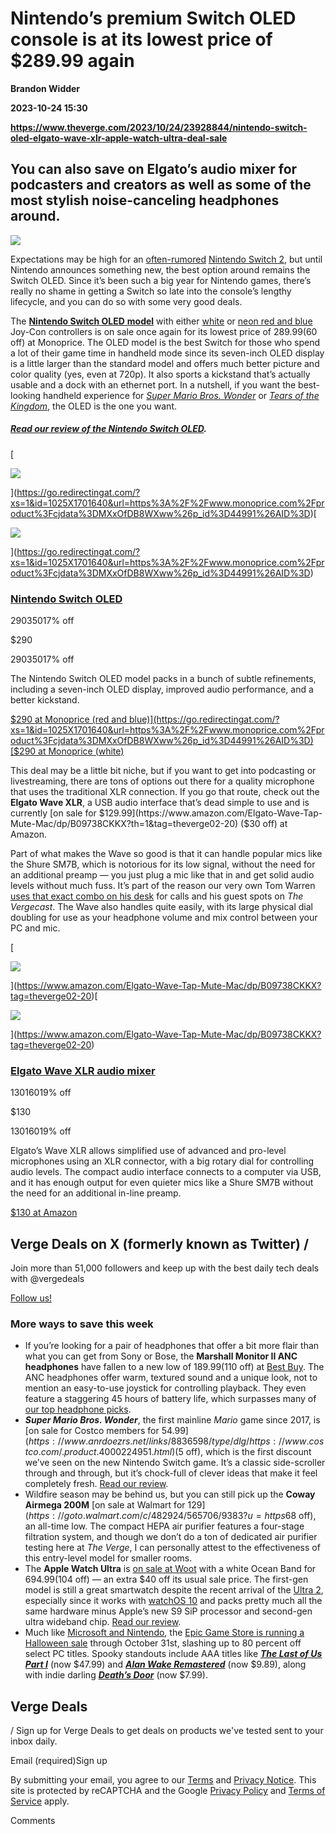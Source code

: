 # Nintendo’s premium Switch OLED console is at its lowest price of $289.99 again
**Brandon Widder**

**2023-10-24 15:30**

**https://www.theverge.com/2023/10/24/23928844/nintendo-switch-oled-elgato-wave-xlr-apple-watch-ultra-deal-sale**

You can also save on Elgato’s audio mixer for podcasters and creators as well as some of the most stylish noise-canceling headphones around.
--------------------------------------------------------------------------------------------------------------------------------------------

![](https://cdn.vox-cdn.com/thumbor/Bh_fnAOghwC07h38qMZExteX6TE=/0x0:2040x1360/1200x628/filters:focal(1020x680:1021x681)/cdn.vox-cdn.com/uploads/chorus_asset/file/22873303/cfaulkner_210921_4751_0003.jpg)

Expectations may be high for an [often-rumored](https://www.theverge.com/2023/9/7/23862676/nintendo-switch-2-developer-demo-gamescom-rumor) [Nintendo Switch 2](https://www.theverge.com/2023/9/18/23878412/nintendo-switch-2-activision-briefing-next-gen-switch), but until Nintendo announces something new, the best option around remains the Switch OLED. Since it’s been such a big year for Nintendo games, there’s really no shame in getting a Switch so late into the console’s lengthy lifecycle, and you can do so with some very good deals.

The [**Nintendo Switch OLED** **model**](https://www.theverge.com/games/22711889/nintendo-switch-oled-review) with either [white](https://go.redirectingat.com/?xs=1&id=1025X1701640&url=https%3A%2F%2Fwww.monoprice.com%2Fproduct%3Fp_id%3D44939) or [neon red and blue](https://go.redirectingat.com/?xs=1&id=1025X1701640&url=https%3A%2F%2Fwww.monoprice.com%2Fproduct%3Fp_id%3D44991) Joy-Con controllers is on sale once again for its lowest price of $289.99 ($60 off) at Monoprice. The OLED model is the best Switch for those who spend a lot of their game time in handheld mode since its seven-inch OLED display is a little larger than the standard model and offers much better picture and color quality (yes, even at 720p). It also sports a kickstand that’s actually usable and a dock with an ethernet port. In a nutshell, if you want the best-looking handheld experience for [_Super Mario Bros. Wonder_](https://www.theverge.com/23920647/super-mario-bros-wonder-review-nintendo-switch) or [_Tears of the Kingdom_](https://www.theverge.com/23718926/zelda-tears-of-the-kingdom-review-nintendo-switch), the OLED is the one you want.

##### [Read our review of the Nintendo Switch OLED](https://www.theverge.com/games/22711889/nintendo-switch-oled-review).

[![](data:image/gif;base64,R0lGODlhAQABAIAAAAAAAP///yH5BAEAAAAALAAAAAABAAEAAAIBRAA7)

![](https://duet-cdn.vox-cdn.com/thumbor/0x0:1302x1302/2400x2400/filters:focal(651x651:652x652):format(webp)/cdn.vox-cdn.com/uploads/chorus_asset/file/24925923/Nintendo_Switch_OLED_Model_Blue_and_Red_Joy_Cons_2.jpg)

](https://go.redirectingat.com/?xs=1&id=1025X1701640&url=https%3A%2F%2Fwww.monoprice.com%2Fproduct%3Fcjdata%3DMXxOfDB8WXww%26p_id%3D44991%26AID%3D)[![](data:image/gif;base64,R0lGODlhAQABAIAAAAAAAP///yH5BAEAAAAALAAAAAABAAEAAAIBRAA7)

![](https://duet-cdn.vox-cdn.com/thumbor/0x0:1302x1302/2400x1600/filters:focal(651x651:652x652):format(webp)/cdn.vox-cdn.com/uploads/chorus_asset/file/24925923/Nintendo_Switch_OLED_Model_Blue_and_Red_Joy_Cons_2.jpg)

](https://go.redirectingat.com/?xs=1&id=1025X1701640&url=https%3A%2F%2Fwww.monoprice.com%2Fproduct%3Fcjdata%3DMXxOfDB8WXww%26p_id%3D44991%26AID%3D)

### [Nintendo Switch OLED](https://go.redirectingat.com/?xs=1&id=1025X1701640&url=https%3A%2F%2Fwww.monoprice.com%2Fproduct%3Fcjdata%3DMXxOfDB8WXww%26p_id%3D44991%26AID%3D)

$290$35017% off

$290

$290$35017% off

The Nintendo Switch OLED model packs in a bunch of subtle refinements, including a seven-inch OLED display, improved audio performance, and a better kickstand.

[$290 at Monoprice (red and blue)](https://go.redirectingat.com/?xs=1&id=1025X1701640&url=https%3A%2F%2Fwww.monoprice.com%2Fproduct%3Fcjdata%3DMXxOfDB8WXww%26p_id%3D44991%26AID%3D)[$290 at Monoprice (white)](https://go.redirectingat.com/?xs=1&id=1025X1701640&url=https%3A%2F%2Fwww.monoprice.com%2Fproduct%3Fp_id%3D44939)

This deal may be a little bit niche, but if you want to get into podcasting or livestreaming, there are tons of options out there for a quality microphone that uses the traditional XLR connection. If you go that route, check out the **Elgato Wave XLR**, a USB audio interface that’s dead simple to use and is currently [on sale for $129.99](https://www.amazon.com/Elgato-Wave-Tap-Mute-Mac/dp/B09738CKKX?th=1&tag=theverge02-20) ($30 off) at Amazon.

Part of what makes the Wave so good is that it can handle popular mics like the Shure SM7B, which is notorious for its low signal, without the need for an additional preamp — you just plug a mic like that in and get solid audio levels without much fuss. It’s part of the reason our very own Tom Warren [uses that exact combo on his desk](https://www.theverge.com/23553867/wfh-work-from-home-desk-chair-display) for calls and his guest spots on _The Vergecast_. The Wave also handles quite easily, with its large physical dial doubling for use as your headphone volume and mix control between your PC and mic.

[![](data:image/gif;base64,R0lGODlhAQABAIAAAAAAAP///yH5BAEAAAAALAAAAAABAAEAAAIBRAA7)

![](https://duet-cdn.vox-cdn.com/thumbor/0x0:2040x1360/2400x2400/filters:focal(1020x680:1021x681):format(webp)/cdn.vox-cdn.com/uploads/chorus_asset/file/25027320/elgato_wave_xlr_audio_mixer.jpg)

](https://www.amazon.com/Elgato-Wave-Tap-Mute-Mac/dp/B09738CKKX?tag=theverge02-20)[![](data:image/gif;base64,R0lGODlhAQABAIAAAAAAAP///yH5BAEAAAAALAAAAAABAAEAAAIBRAA7)

![](https://duet-cdn.vox-cdn.com/thumbor/0x0:2040x1360/2400x1600/filters:focal(1020x680:1021x681):format(webp)/cdn.vox-cdn.com/uploads/chorus_asset/file/25027320/elgato_wave_xlr_audio_mixer.jpg)

](https://www.amazon.com/Elgato-Wave-Tap-Mute-Mac/dp/B09738CKKX?tag=theverge02-20)

### [Elgato Wave XLR audio mixer](https://www.amazon.com/Elgato-Wave-Tap-Mute-Mac/dp/B09738CKKX?tag=theverge02-20)

$130$16019% off

$130

$130$16019% off

Elgato’s Wave XLR allows simplified use of advanced and pro-level microphones using an XLR connector, with a big rotary dial for controlling audio levels. The compact audio interface connects to a computer via USB, and it has enough output for even quieter mics like a Shure SM7B without the need for an additional in-line preamp.

[$130 at Amazon](https://www.amazon.com/Elgato-Wave-Tap-Mute-Mac/dp/B09738CKKX?tag=theverge02-20)

Verge Deals on X (formerly known as Twitter) /
----------------------------------------------

Join more than 51,000 followers and keep up with the best daily tech deals with @vergedeals

[Follow us!](http://bit.ly/2JzR5Ud)

### More ways to save this week

*   If you’re looking for a pair of headphones that offer a bit more flair than what you can get from Sony or Bose, the **Marshall Monitor II ANC headphones** have fallen to a new low of $189.99 ($110 off) at [Best Buy](https://howl.me/ckQSKxSSk9b). The ANC headphones offer warm, textured sound and a unique look, not to mention an easy-to-use joystick for controlling playback. They even feature a staggering 45 hours of battery life, which surpasses many of [our top headphone picks](https://www.theverge.com/21345733/best-noise-canceling-headphones).
*   _**Super Mario Bros. Wonder**_, the first mainline _Mario_ game since 2017, is [on sale for Costco members for $54.99](https://www.anrdoezrs.net/links/8836598/type/dlg/https://www.costco.com/.product.4000224951.html) ($5 off), which is the first discount we’ve seen on the new Nintendo Switch game. It’s a classic side-scroller through and through, but it’s chock-full of clever ideas that make it feel completely fresh. [Read our review](https://www.theverge.com/23920647/super-mario-bros-wonder-review-nintendo-switch).
*   Wildfire season may be behind us, but you can still pick up the **Coway Airmega 200M** [on sale at Walmart for $129](https://goto.walmart.com/c/482924/565706/9383?u=https%3A%2F%2Fwww.walmart.com%2Fip%2FCoway-Airmega-200M-Air-Purifier-with-True-HEPA-and-Smart-Mode%2F838527609) ($68 off), an all-time low. The compact HEPA air purifier features a four-stage filtration system, and though we don’t do a ton of dedicated air purifier testing here at _The Verge_, I can personally attest to the effectiveness of this entry-level model for smaller rooms.
*   The **Apple Watch Ultra** is [on sale at Woot](https://www.anrdoezrs.net/links/8836598/type/dlg/https://electronics.woot.com/offers/new-apple-watch-ultra-1st-gen-1/) with a white Ocean Band for $694.99 ($104 off) — an extra $40 off its usual sale price. The first-gen model is still a great smartwatch despite the recent arrival of the [Ultra 2](https://www.theverge.com/23878981/apple-watch-series-9-ultra-2-review-double-tap-precision-finding-siri), especially since it works with [watchOS 10](https://www.theverge.com/23786155/watchos-10-preview-apple-watch) and packs pretty much all the same hardware minus Apple’s new S9 SiP processor and second-gen ultra wideband chip. [Read our review](https://www.theverge.com/23363948/apple-watch-ultra-review-rugged-smartwatch-gps).
*   Much like [Microsoft and Nintendo](https://www.theverge.com/2023/10/21/23925261/diablo-iv-quake-2-samsung-frame-4k-tv-deal-sale), the [Epic Game Store is running a Halloween sale](https://store.epicgames.com/en-US/sales-and-specials/halloween-sale) through October 31st, slashing up to 80 percent off select PC titles. Spooky standouts include AAA titles like [_**The Last of Us Part I**_](https://store.epicgames.com/en-US/p/the-last-of-us-part-1) (now $47.99) and [_**Alan Wake Remastered**_](https://store.epicgames.com/en-US/p/alan-wake-remastered) (now $9.89), along with indie darling [_**Death’s Door**_](https://store.epicgames.com/en-US/p/deaths-door) (now $7.99).

Verge Deals
-----------

/ Sign up for Verge Deals to get deals on products we've tested sent to your inbox daily.

Email (required)Sign up

By submitting your email, you agree to our [Terms](https://www.voxmedia.com/legal/terms-of-use) and [Privacy Notice](https://www.voxmedia.com/legal/privacy-notice). This site is protected by reCAPTCHA and the Google [Privacy Policy](https://policies.google.com/privacy) and [Terms of Service](https://policies.google.com/terms) apply.

Comments